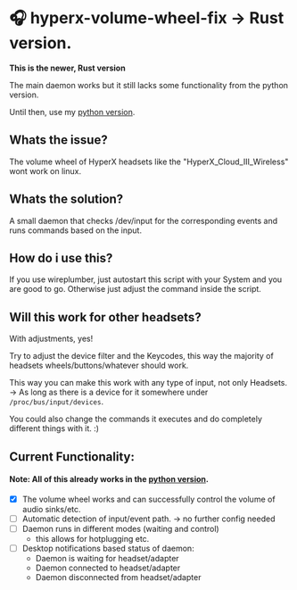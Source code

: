 # 🎧 hyperx-volume-wheel-fix -> Rust version.
**This is the newer, Rust version**

The main daemon works but it still lacks some functionality from the python version.

Until then, use my [python version](https://github.com/foelkdavid/hyperx-volume-wheel-fix/edit/main/README.md).

## Whats the issue?
The volume wheel of HyperX headsets like the "HyperX_Cloud_III_Wireless" wont work on linux.

## Whats the solution?
A small daemon that checks /dev/input for the corresponding events and runs commands based on the input.

## How do i use this?
If you use wireplumber, just autostart this script with your System and you are good to go.
Otherwise just adjust the command inside the script.

## Will this work for other headsets?
With adjustments, yes!

Try to adjust the device filter and the Keycodes, this way the majority of headsets wheels/buttons/whatever should work.

This way you can make this work with any type of input, not only Headsets.
</br>-> As long as there is a device for it somewhere under `/proc/bus/input/devices`.

You could also change the commands it executes and do completely different things with it. :)



## Current Functionality:
#### Note: All of this already works in the [python version](https://github.com/foelkdavid/hyperx-volume-wheel-fix/edit/main/README.md).
- [x] The volume wheel works and can successfully control the volume of audio sinks/etc.
- [ ] Automatic detection of input/event path. -> no further config needed
- [ ] Daemon runs in different modes (waiting and control)
    - this allows for hotplugging etc.
- [ ] Desktop notifications based status of daemon:
  - Daemon is waiting for headset/adapter
  - Daemon connected to headset/adapter
  - Daemon disconnected from headset/adapter
